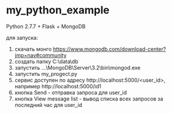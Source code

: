 ﻿# my_python_example

Python 2.7.7 + Flask + MongoDB

для запуска:
1. скачать монго https://www.mongodb.com/download-center?jmp=nav#community
2. создать папку C:\data\db
3. запустить …\MongoDB\Server\3.2\bin\mongod.exe
4. запустить my_progect.py
5. сервис доступен по адресу http://localhost:5000/<user_id>, например http://localhost:5000/id1
6. кнопка Send - отправка запроса для user_id
7. кнопка View message list - вывод списка всех запросов за последний час для user_id
